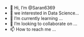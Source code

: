 - 👋 Hi, I’m @Saran6369
- 👀 we interested in Data Science...
- 🌱 I’m currently learning ...
- 💞️ I’m looking to collaborate on ...
- 📫 How to reach me ...

<!---
Saran6369/Saran6369 is a ✨ special ✨ repository because its `README.md` (this file) appears on your GitHub profile.
You can click the Preview link to take a look at your changes.
--->
